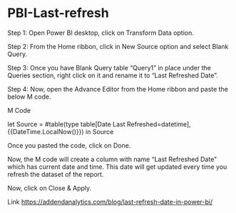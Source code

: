 # PBI-Last-refresh

Step 1: Open Power BI desktop, click on Transform Data option.


Step 2: From the Home ribbon, click in New Source option and select Blank Query.


Step 3: Once you have Blank Query table “Query1” in place under the Queries section, right click on it and rename it to “Last Refreshed Date”.


Step 4: Now, open the Advance Editor from the Home ribbon and paste the below M code.


M Code

let
Source = #table(type table[Date Last Refreshed=datetime], {{DateTime.LocalNow()}})
in
Source


Once you pasted the code, click on Done.

Now, the M code will create a column with name “Last Refreshed Date” which has current date and time. This date will get updated every time you refresh the dataset of the report.

Now, click on Close & Apply.

Link https://addendanalytics.com/blog/last-refresh-date-in-power-bi/  
